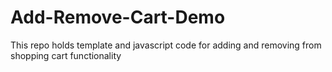# Add-Remove-Cart-Demo
This repo holds template and javascript code for adding and removing from shopping cart functionality 
